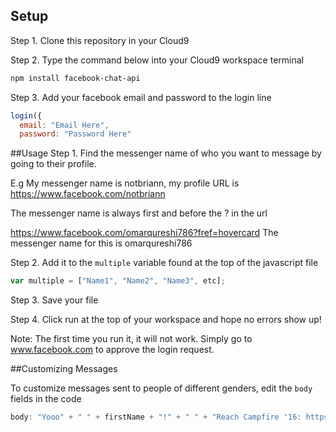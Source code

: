 ## Setup

Step 1. Clone this repository in your Cloud9

Step 2. Type the command below into your Cloud9 workspace terminal
```bash
npm install facebook-chat-api
```

Step 3. Add your facebook email and password to the login line
```js
login({
  email: "Email Here",
  password: "Password Here"
```
##Usage
Step 1. Find the messenger name of who you want to message by going to their profile.

E.g My messenger name is notbriann, my profile URL is https://www.facebook.com/notbriann

The messenger name is always first and before the ? in the url 

https://www.facebook.com/omarqureshi786?fref=hovercard 
The messenger name for this is omarqureshi786

Step 2. Add it to the `multiple` variable found at the top of the javascript file
```js
var multiple = ["Name1", "Name2", "Name3", etc];
```

Step 3. Save your file

Step 4. Click run at the top of your workspace and hope no errors show up!

Note: The first time you run it, it will not work. Simply go to www.facebook.com to approve the login request.

##Customizing Messages

To customize messages sent to people of different genders, edit the `body` fields in the code
```js
body: "Yooo" + " " + firstName + "!" + " " + "Reach Campfire '16: https://www.facebook.com/events/115350342236759/"
```
